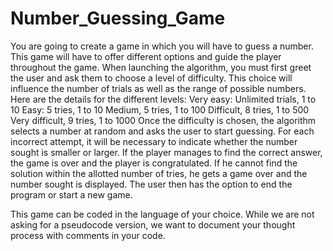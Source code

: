 # Number_Guessing_Game

You are going to create a game in which you will have to guess a number. This game will have to offer different options and guide the player throughout the game.
When launching the algorithm, you must first greet the user and ask them to choose a level of difficulty. This choice will influence the number of trials as well as the range of possible numbers. Here are the details for the different levels:
Very easy: Unlimited trials, 1 to 10
Easy: 5 tries, 1 to 10
Medium, 5 tries, 1 to 100
Difficult, 8 tries, 1 to 500
Very difficult, 9 tries, 1 to 1000
Once the difficulty is chosen, the algorithm selects a number at random and asks the user to start guessing. For each incorrect attempt, it will be necessary to indicate whether the number sought is smaller or larger.
If the player manages to find the correct answer, the game is over and the player is congratulated. If he cannot find the solution within the allotted number of tries, he gets a game over and the number sought is displayed. The user then has the option to end the program or start a new game.

This game can be coded in the language of your choice. While we are not asking for a pseudocode version, we want to document your thought process with comments in your code.

